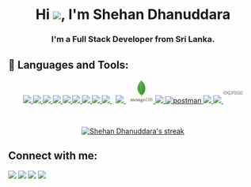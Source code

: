 
<h1 align="center">Hi <img src="https://raw.githubusercontent.com/MartinHeinz/MartinHeinz/master/wave.gif" width="30px">, I'm Shehan Dhanuddara</h1>
<h3 align="center">I'm a Full Stack Developer from Sri Lanka.</h3>

<!-- ## 🙋‍♂️ About Me

- 🔭 I’m currently working on **[Covid-19 Tracker](https://covid-19-tracker-e4bda.web.app/)**

- 🌱 I’m currently learning **Data Structures and Algorithms.**

- 👯 I’m looking to collaborate on **OpenSource Projects**

- 👨‍💻 All of my projects are available at **[My Portfolio](https://subhamraoniar.com)**

- 📫 How to reach me **subham.raoniar@gmail.com**

- ⚡ Fun fact **I play games and go to the GYM very often.** -->

## 🚀 Languages and Tools:

<p align="center"> 
    <a href="https://www.java.com" target="_blank"> <img src="https://img.icons8.com/color/48/000000/java-coffee-cup-logo.png"/> </a>
    <a href="https://reactjs.org/" target="_blank"> <img src="https://img.icons8.com/color/48/000000/react-native.png"/> </a>
    <a href="https://spring.io/projects/spring-boot" target="_blank"> <img src="https://img.icons8.com/color/48/000000/spring-logo.png"/> </a> 
    <a href="https://developer.mozilla.org/en-US/docs/Web/JavaScript" target="_blank"> <img src="https://img.icons8.com/color/48/000000/javascript.png"/> </a> 
    <a href="https://www.w3.org/html/" target="_blank"> <img src="https://img.icons8.com/color/48/000000/html-5.png"/> </a> 
    <a href="https://www.w3schools.com/css/" target="_blank"> <img src="https://img.icons8.com/color/48/000000/css3.png"/> </a> 
    <a href="https://getbootstrap.com" target="_blank"> <img src="https://img.icons8.com/color/48/000000/bootstrap.png"/> </a> 
    <a href="https://www.python.org" target="_blank"> <img src="https://img.icons8.com/color/48/000000/python.png"/> </a> 
    <a style="padding-right:8px;" href="https://nodejs.org" target="_blank"> <img src="https://img.icons8.com/color/48/000000/nodejs.png"/> </a> 
    <a style="padding-right:8px;" href="https://www.mysql.com/" target="_blank"> <img src="https://img.icons8.com/fluent/50/000000/mysql-logo.png"/> </a>
    <a href="https://www.mongodb.com/" target="_blank"> <img src="https://raw.githubusercontent.com/devicons/devicon/master/icons/mongodb/mongodb-original-wordmark.svg" alt="mongodb" width="48" height="48"/> </a> 
    <a href="https://firebase.google.com/" target="_blank"> <img src="https://img.icons8.com/color/48/000000/firebase.png"/> </a> 
    <a href="https://postman.com" target="_blank"> <img src="https://www.vectorlogo.zone/logos/getpostman/getpostman-icon.svg" alt="postman" width="45" height="45"/> </a>   
    <a href="https://git-scm.com/" target="_blank"> <img src="https://img.icons8.com/color/48/000000/git.png"/> </a> 
    <a href="https://redux.js.org" target="_blank"> <img src="https://img.icons8.com/color/48/000000/redux.png"/> </a>
    <a href="https://expressjs.com" target="_blank"> <img src="https://raw.githubusercontent.com/devicons/devicon/master/icons/express/express-original-wordmark.svg" alt="express" width="40" height="40"/> </a>
</p>
<br/>

<p align="center">
    <a href="https://github.com/shehandhanu/github-readme-streak-stats">
        <img title="🔥 Get streak stats for your profile at git.io/streak-stats" alt="Shehan Dhanuddara's streak" src="https://github-readme-streak-stats.herokuapp.com/?user=shehandhanu&theme=black-ice&hide_border=true&stroke=0000&background=060A0CD0"/>
    </a>
</p>

<!-- ## 📊 My Github Stats

  <br/>
    <a href="https://github.com/shehandhanu/github-readme-stats"><img alt="Shehan Dhanuddara's Github Stats" src="https://github-readme-stats.vercel.app/api?username=shehandhanu&show_icons=true&count_private=true&theme=react&hide_border=true&bg_color=0D1117" /></a>
  <a href="https://github.com/shehandhanu/github-readme-stats"><img alt="Shehan Dhanuddara's Top Languages" src="https://github-readme-stats.vercel.app/api/top-langs/?username=shehandhanu&langs_count=8&count_private=true&layout=compact&theme=react&hide_border=true&bg_color=0D1117" /></a>
  <br/>
   -->
## Connect with me:

<p align="left">

<a href = "https://www.linkedin.com/in/shehan-dhanuddara-b940b5196/"><img src="https://img.icons8.com/fluent/48/000000/linkedin.png"/></a>
<a href = "https://twitter.com/ShehanDhanu98"><img src="https://img.icons8.com/fluent/48/000000/twitter.png"/></a>
<a href = "https://www.instagram.com/shehandhanuddara/"><img src="https://img.icons8.com/fluent/48/000000/instagram-new.png"/></a>
<a href = "https://www.facebook.com/shehan.danuddara/"><img src="https://img.icons8.com/fluent/48/000000/facebook-new.png"/></a>
</p>

<!-- ## ❤ Views and Followers

<a href="https://github.com/Meghna-DAS/github-profile-views-counter">
    <img src="https://komarev.com/ghpvc/?username=shehandhanu">
</a>
<a href="https://github.com/shehandhanu?tab=followers"><img src="https://img.shields.io/github/followers/shehandhanu?label=Followers&style=social" alt="GitHub Badge"></a> -->
